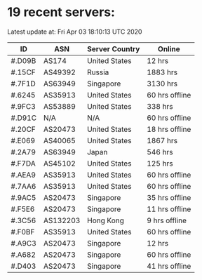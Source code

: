 # 19 recent servers:

Latest update at: Fri Apr 03 18:10:13 UTC 2020

| ID | ASN | Server Country | Online |
| -- | --- | -------------- | ------ |
| #.D09B | AS174 | United States | 12 hrs |
| #.15CF | AS49392 | Russia | 1883 hrs |
| #.7F1D | AS63949 | Singapore | 3130 hrs |
| #.6245 | AS35913 | United States | 60 hrs offline |
| #.9FC3 | AS53889 | United States | 338 hrs |
| #.D91C | N/A | N/A | 60 hrs offline |
| #.20CF | AS20473 | United States | 18 hrs offline |
| #.E069 | AS40065 | United States | 1867 hrs |
| #.2A79 | AS63949 | Japan | 546 hrs |
| #.F7DA | AS45102 | United States | 125 hrs |
| #.AEA9 | AS35913 | United States | 60 hrs offline |
| #.7AA6 | AS35913 | United States | 60 hrs offline |
| #.9AC5 | AS20473 | Singapore | 35 hrs offline |
| #.F5E6 | AS20473 | Singapore | 11 hrs offline |
| #.3C56 | AS132203 | Hong Kong | 9 hrs offline |
| #.F0BF | AS35913 | United States | 60 hrs offline |
| #.A9C3 | AS20473 | Singapore | 12 hrs |
| #.A682 | AS20473 | Singapore | 60 hrs offline |
| #.D403 | AS20473 | Singapore | 41 hrs offline |

